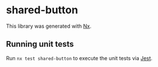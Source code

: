 # shared-button

This library was generated with [Nx](https://nx.dev).

## Running unit tests

Run `nx test shared-button` to execute the unit tests via [Jest](https://jestjs.io).

